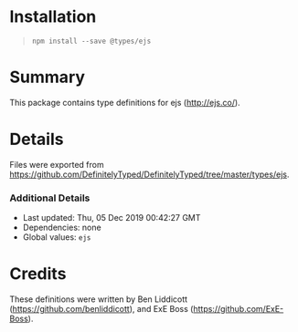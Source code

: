 # Installation
> `npm install --save @types/ejs`

# Summary
This package contains type definitions for ejs (http://ejs.co/).

# Details
Files were exported from https://github.com/DefinitelyTyped/DefinitelyTyped/tree/master/types/ejs.

### Additional Details
 * Last updated: Thu, 05 Dec 2019 00:42:27 GMT
 * Dependencies: none
 * Global values: `ejs`

# Credits
These definitions were written by Ben Liddicott (https://github.com/benliddicott), and ExE Boss (https://github.com/ExE-Boss).
